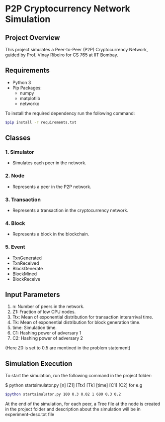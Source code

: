 # P2P Cryptocurrency Network Simulation

## Project Overview

This project simulates a Peer-to-Peer (P2P) Cryptocurrency Network, guided by Prof. Vinay Ribeiro for CS 765 at IIT Bombay.

## Requirements

- Python 3
- Pip Packages:
  - numpy
  - matplotlib
  - networkx

To install the required dependency run the following command:

```bash
$pip install -r requirements.txt
```
## Classes

### 1. Simulator
- Simulates each peer in the network.

### 2. Node
- Represents a peer in the P2P network.

### 3. Transaction
- Represents a transaction in the cryptocurrency network.

### 4. Block
- Represents a block in the blockchain.

### 5. Event
   - TxnGenerated
   - TxnReceived
   - BlockGenerate
   - BlockMined
   - BlockReceive

## Input Parameters

1. n: Number of peers in the network. 
2. Z1: Fraction of low CPU nodes.
3. Ttx: Mean of exponential distribution for transaction interarrival time.
4. Tk: Mean of exponential distribution for block generation time.
5. time: Simulation time.
6. C1: Hashing power of adversary 1
7. C2: Hashing power of adversary 2

(Here Z0 is set to 0.5 are mentined in the problem statement)
## Simulation Execution

To start the simulation, run the following command in the project folder:


$ python startsimulator.py [n] [Z1] [Ttx] [Tk] [time] [C1] [C2]
for e.g 
```bash
$python startsimulator.py 100 0.3 0.02 1 600 0.3 0.2
```

At the end of the simulation, for each peer, a Tree file at the node is created in the project folder and description about the simulation will be in experiment-desc.txt file
